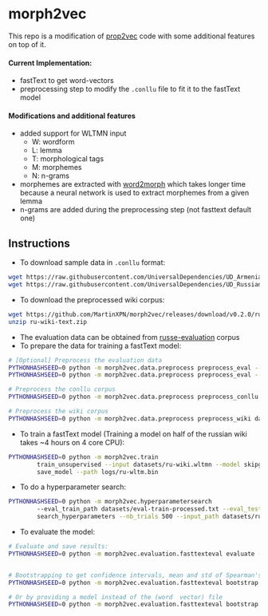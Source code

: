 # morph2vec

This repo is a modification of [prop2vec](https://github.com/oavraham1/prop2vec) code 
with some additional features on top of it.

#### Current Implementation:
* fastText to get word-vectors
* preprocessing step to modify the `.conllu` file to fit it to the fastText model

#### Modifications and additional features
* added support for WLTMN input
    * W: wordform
    * L: lemma
    * T: morphological tags
    * M: morphemes
    * N: n-grams
* morphemes are extracted with [word2morph](https://github.com/MartinXPN/word2morph)
which takes longer time because a neural network is used to extract
morphemes from a given lemma
* n-grams are added during the preprocessing step (not fasttext default one)

## Instructions
* To download sample data in `.conllu` format:
```bash
wget https://raw.githubusercontent.com/UniversalDependencies/UD_Armenian-ArmTDP/master/hy_armtdp-ud-train.conllu -P datasets
wget https://raw.githubusercontent.com/UniversalDependencies/UD_Russian-SynTagRus/master/ru_syntagrus-ud-train.conllu -P datasets
```

* To download the preprocessed wiki corpus:
```bash
wget https://github.com/MartinXPN/morph2vec/releases/download/v0.2.0/ru-wiki-text.zip -P datasets
unzip ru-wiki-text.zip
```

* The evaluation data can be obtained from [russe-evaluation](https://github.com/nlpub/russe-evaluation/blob/master/russe/evaluation/README.md) corpus
* To prepare the data for training a fastText model:
```bash
# [Optional] Preprocess the evaluation data
PYTHONHASHSEED=0 python -m morph2vec.data.preprocess preprocess_eval --input_path datasets/eval-train.txt --output_path datasets/eval-train-processed.txt --locale ru
PYTHONHASHSEED=0 python -m morph2vec.data.preprocess preprocess_eval --input_path datasets/eval-test.txt --output_path datasets/eval-test-processed.txt --locale ru

# Preprocess the conllu corpus
PYTHONHASHSEED=0 python -m morph2vec.data.preprocess preprocess_conllu --input_path datasets/ru_syntagrus-ud-train.conllu --output_path datasets/ru_processed_wltmn.txt  --locale ru

# Preprocess the wiki corpus
PYTHONHASHSEED=0 python -m morph2vec.data.preprocess preprocess_wiki datasets/ru-wiki-text.txt --output_path datasets/ru-wiki.wltmn --locale ru
```

* To train a fastText model (Training a model on half of the russian wiki takes ~4 hours on 4 core CPU):
```bash
PYTHONHASHSEED=0 python -m morph2vec.train 
        train_unsupervised --input datasets/ru-wiki.wltmn --model skipgram --props w+l+t+m --lr 0.05 --dim 300 --ws 5 --epoch 5 --minCount 1 --minCountLabel 0 --minn 3 --maxn 6 --neg 5 --wordNgrams 1 --loss ns --bucket 2000000 --thread 16 --lrUpdateRate 100 --t 1e-4 --label __label__ --verbose 2 --pretrainedVectors "" 
        save_model --path logs/ru-wltm.bin
```

* To do a hyperparameter search:
```bash
PYTHONHASHSEED=0 python -m morph2vec.hyperparametersearch
        --eval_train_path datasets/eval-train-processed.txt --eval_test_path datasets/eval-test-processed.txt
        search_hyperparameters --nb_trials 500 --input_path datasets/ru_processed_wltmn.txt --props "w+l+t+m+n"
```

* To evaluate the model:
```bash
# Evaluate and save results:
PYTHONHASHSEED=0 python -m morph2vec.evaluation.fasttexteval evaluate --model_path logs/ru.bin --data_path datasets/hj-expanded-rare-all-processed.txt --save_vectors_path logs/hj-pred.txt


# Bootstrapping to get confidence intervals, mean and std of Spearman's correlation
PYTHONHASHSEED=0 python -m morph2vec.evaluation.fasttexteval bootstrap --gold_path datasets/hj-expanded-rare-all-processed.txt --predicted_path logs/hj-pred.txt --bootstrap_count 10000 --confidence_percent 0.95

# Or by providing a model instead of the (word  vector) file
PYTHONHASHSEED=0 python -m morph2vec.evaluation.fasttexteval bootstrap --gold_path datasets/hj-expanded-rare-all-processed.txt --model_path logs/ru.bin --bootstrap_count 10000 --confidence_percent 0.95
```